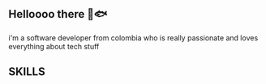 <h2>Helloooo there 🤝🐟</h2>
<p>i'm a software developer from colombia who is really passionate and loves everything about tech stuff</p>

<h2>SKILLS</h2>
